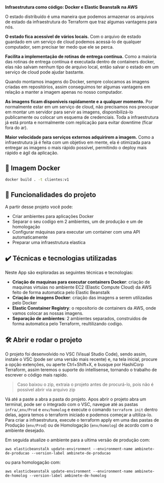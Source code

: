 **Infraestrutura como código: Docker e Elastic Beanstalk na AWS**

O estado distribuído é uma maneira que podemos armazenar os arquivos de estado da infraestrutura do Terraform que traz
algumas vantagens para nós.

**O estado fica acessível de vários locais.**
Com o arquivo de estado guardado em um serviço de cloud podemos acessá-lo de qualquer computador, sem precisar ter medo
que ele se perca.

**Facilita a implementação de rotinas de entrega contínua.**
Como a maioria das rotinas de entrega contínua é executada dentro de containers docker, elas não salvam nenhum tipo de
arquivo local, então salvar o estado em um serviço de cloud pode ajudar bastante.

Quando montamos imagens do Docker, sempre colocamos as imagens criadas em repositórios, assim conseguimos ter algumas
vantagens em relação a manter a imagem apenas no nosso computador.

**As imagens ficam disponíveis rapidamente e a qualquer momento.**
Por normalmente estar em um serviço de cloud, não precisamos nos preocupar em montar um servidor para servir as imagens,
disponibilizá-lo publicamente ou colocar um esquema de credenciais. Toda a infraestrutura já está pronta e normalmente
com replicação para evitar downtime (ficar fora do ar).

**Maior velocidade para serviços externos adquirirem a imagem.**
Como a infraestrutura já é feita com um objetivo em mente, ela é otimizada para entregar as imagens o mais rápido
possível, permitindo o deploy mais rápido e ágil da aplicação.

## 🐋 Imagem Docker

```cmd
docker build . -t clientes:v1
```

## 🔨 Funcionalidades do projeto

A partir desse projeto você pode:

- Criar ambientes para aplicações Docker
- Separar o seu codigo em 2 ambientes, um de produção e um de homologação
- Configurar máquinas para executar um container com uma API automaticamente
- Preparar uma infraestrutura elastica

## ✔️ Técnicas e tecnologias utilizadas

Neste App são exploradas as seguintes técnicas e tecnologias:

- **Criação de maquinas para executar containers Docker**: criação de maquinas virtuias no ambiente EC2 (Elastic Compute
  Cloud) da AWS feito de forma automatica pelo Elastic Beanstalk
- **Criação de imagens Docker**: criação das imagens a serem utilizadas pelo Docker
- **Elastic Constainer Registry**: o repositorio de containers da AWS, onde vamos colocar as nossas imagens.
- **Separação de ambientes**: 2 ambientes separados, construidos de forma automatica pelo Terraform, reultilizando
  codigo.

## 🛠️ Abrir e rodar o projeto

O projeto foi desenvolvido no VSC (Visual Studio Code), sendo assim, instale o VSC (pode ser uma versão mais recente) e,
na tela inicial, procure a opção extenções, ou aperte Ctrl+Shift+X, e busque por HashiCorp Terraform, assim teremos o
suporte do intellisense, tornando o trabalho de escrever o código mais rapido.

> Caso baixou o zip, extraia o projeto antes de procurá-lo, pois não é possível abrir via arquivo zip

Vá até a paste a abra a pasta do projeto. Apos abrir o projeto abra um terminal, pode ser o integrado com o VSC, navegue
até as pastas `infra/`,`env/Prod` e `env/homolog` e execute o comando `terraform init` dentro delas, agora temos o
terraform iniciado e podemos começar a ultiliza-lo. Para criar a infraestrutura, execute o terraform apply em uma das
pastas de Produção (`env/Prod`) ou de Homologação (`env/homolog`) de acordo com o ambiente desejado.

Em seguida atualize o ambiente para a ultima versão de produção com:

```aws elasticbeanstalk update-environment --environment-name ambinete-de-producao --version-label ambinete-de-producao```

ou para homologação com:

```aws elasticbeanstalk update-environment --environment-name ambinete-de-homolog --version-label ambinete-de-homolog```
